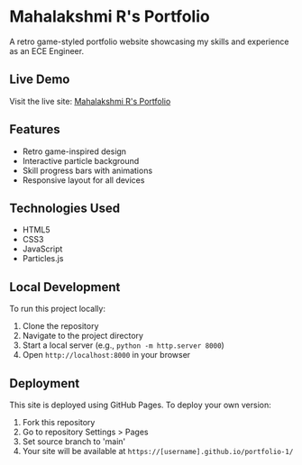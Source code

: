 # Mahalakshmi R's Portfolio

A retro game-styled portfolio website showcasing my skills and experience as an ECE Engineer.

## Live Demo

Visit the live site: [Mahalakshmi R's Portfolio](https://mahalakshmiramkumar.github.io/portfolio-1/)

## Features

- Retro game-inspired design
- Interactive particle background
- Skill progress bars with animations
- Responsive layout for all devices

## Technologies Used

- HTML5
- CSS3
- JavaScript
- Particles.js

## Local Development

To run this project locally:

1. Clone the repository
2. Navigate to the project directory
3. Start a local server (e.g., `python -m http.server 8000`)
4. Open `http://localhost:8000` in your browser

## Deployment

This site is deployed using GitHub Pages. To deploy your own version:

1. Fork this repository
2. Go to repository Settings > Pages
3. Set source branch to 'main'
4. Your site will be available at `https://[username].github.io/portfolio-1/`